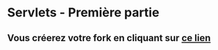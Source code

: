 # Servlets - Première partie
## Vous créerez votre fork en cliquant sur <a href='https://classroom.github.com/a/ckUCItMU'>ce lien</a>

